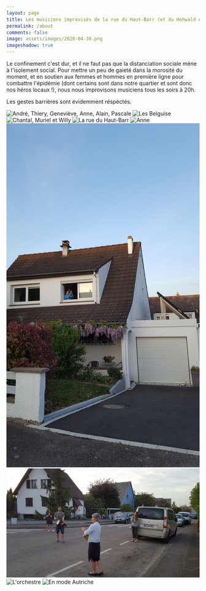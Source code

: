```yaml
---
layout: page
title: Les musiciens improvisés de la rue du Haut-Barr (et du Hohwald et du sorbier)
permalink: /about
comments: false
image: assets/images/2020-04-30.png
imageshadow: true
---
```


Le confinement c'est dur, et il ne faut pas que la distanciation sociale mène à l'isolement social.
Pour mettre un peu de gaieté dans la morosité du moment, et en soutien aux femmes et hommes en première ligne pour combattre l'épidémie (dont certains sont dans notre quartier et sont donc nos héros locaux !), nous nous improvisons musiciens tous les soirs à 20h.

Les gestes barrières sont évidemment réspéctés.

![André, Thiery, Geneviève, Anne, Alain, Pascale](assets/images/gallery/20200411_200557.jpg)
![Les Belguise](assets/images/gallery/20200411_200618.jpg)
![Chantal, Muriel et Willy](assets/images/gallery/20200411_200625.jpg)
![La rue du Haut-Barr](assets/images/gallery/20200419_200102.jpg)
![Anne](assets/images/gallery/20200419_200128.jpg)
![Gilian](assets/images/gallery/20200420_200207.jpg)
![Les Kaiser](assets/images/gallery/20200424_200441.jpg)
![L'orchestre](assets/images/gallery/20200502_200426.jpg)
![En mode Autriche](assets/images/gallery/20200502_200709.jpg)

